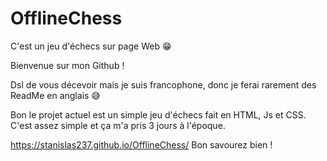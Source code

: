 # OfflineChess
 C'est un jeu d'échecs sur page Web 😁
 
 Bienvenue sur mon Github !

 Dsl de vous décevoir mais je suis francophone, donc je ferai rarement des  ReadMe en anglais 😅

 Bon le projet actuel est un simple jeu d'échecs fait en HTML, Js et CSS.  C'est assez simple et ça m'a pris 3 jours à l'époque.

 https://stanislas237.github.io/OfflineChess/
 Bon savourez bien !
